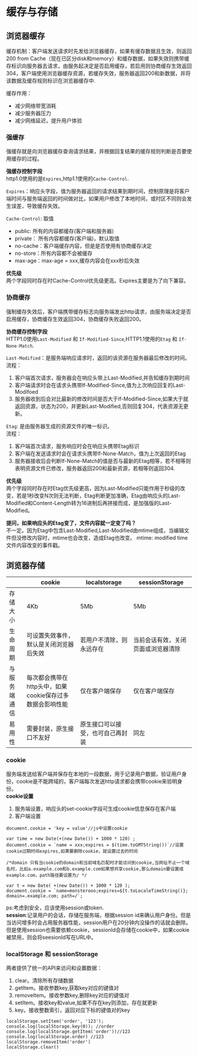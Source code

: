 # 缓存与存储
## 浏览器缓存  
缓存机制：客户端发送请求时先发给浏览器缓存，如果有缓存数据且生效，则返回200 from Cache（现在已区分disk和memory）和缓存数据，如果失效则携带缓存标识向服务器去请求，由服务起决定是否启用缓存，若启用则协商缓存生效返回304，客户端使用浏览器缓存资源，若缓存失效，服务器返回200和新数据，并将该数据及缓存规则标识在浏览器缓存中.

缓存作用：
* 减少网络带宽消耗
* 减少服务器压力
* 减少网络延迟，提升用户体验  

### 强缓存
强缓存就是向浏览器缓存查询请求结果，并根据回复结果的缓存规则判断是否要使用缓存的过程。  

**强缓存控制字段**  
http1.0使用的是`Expires`,http1.1使用的`Cache-Control`.  

`Expires`：响应头字段，值为服务器返回的请求结果到期时间，控制原理是将客户端时间与服务端返回的时间做对比，如果用户修改了本地时间，或时区不同则会发生误差，导致缓存失效。  

`Cache-Control`: 取值
* public: 所有的内容都缓存(客户端和服务器)
* private： 所有内容都缓存(客户端)，默认取值
* no-cache：客户端缓存内容，但是是否使用有协商缓存决定
* no-store：所有内容都不会被缓存
* max-age：max-age = xxx,缓存内容会在xxx秒后失效

**优先级**  
两个字段同时存在时Cache-Control优先级更高。Expires主要是为了向下兼容。

### 协商缓存
强制缓存失效后，客户端携带缓存标志向服务端发出http请求，由服务端决定是否启用缓存，协商缓存生效返回304，协商缓存失败返回200。  

**协商缓存控制字段**  
HTTP1.0使用`Last-Modified` 和 `If-Modified-Since`,HTTP1.1使用的`Etag` 和 `If-None-Match`.  

`Last-Modified`：是服务端响应请求时，返回的该资源在服务器最后修改的时间。  
流程：
1. 客户端首次请求，服务器会在响应头带上Last-Modified,并告知缓存到期时间  
2. 客户端请求时会在请求头携带If-Modified-Since,值为上次响应回复的Last-Modifoed  
3. 服务器收到后会对比最新的修改时间是否大于If-Modified-Since,如果大于就返回资源，状态为200，并更新Last-Modified,否则回复304，代表资源无更新。

`Etag`: 是由服务器生成的资源文件的唯一标识。  
流程：
1. 客户端首次请求，服务响应时会在响应头携带Etag标识   
2. 客户端在发送请求时会在请求头携带If-None-Match，值为上次返回的Etag
3. 服务器接收后会判断If-None-Match的值是否与最新的Etag相等，若不相等则表明资源文件已修改，服务器返回200和最新资源，若相等则返回304.  

**优先级**  
两个字段同时存在时Etag优先级更高，因为Last-Modified只能作用于秒级的改变，若是1秒改变N次则无法判断，Etag判断更加准确，Etag由响应头的Last-Modified和Content-Length转为16进制后再拼接而成，是加强版的Last-Modified。  

**提问，如果响应头的Etag变了，文件内容就一定变了吗？**  
不一定。因为Etag中包含Last-Modified,Last-Modified由mtime组成，当编辑文件但没修改内容时，mtime也会改变，造成Etag也改变。
mtime: modified time 文件内容改变的事件戳。

## 浏览器存储  
|           | cookie |  localstorage  | sessionStorage |
|-----------|---------|----------------|---------------|
|存储大小    | 4Kb   | 5Mb            | 5Mb           |
|生命周期    |可设置失效事件，默认是关闭浏览器后失效|若用户不清除，则永远存在|当前会话有效，关闭页面或浏览器清除|
|与服务端通信|每次都会携带在http头中，如果cookie保存过多数据会影响性能|仅在客户端保存|仅在客户端保存|
|易用性      |需要封装，原生接口不友好|原生接口可以接受，也可自己再封装|同左|

### cookie 
服务端发送给客户端并保存在本地的一段数据，用于记录用户数据，验证用户身份，cookie是不能跨域的，客户端每次发送http请求都会携带cookie来验明身份。  
**cookie设置**  
1. 服务端设置，响应头的set-cookie字段可生成cookie信息保存在客户端  
2. 客户端设置
```
document.cookie = 'key = value'//js中设置cookie

var time = new Date(+(new Date()) + 1000 * 120) ;
document.cookie = `name = xxx;expires = $(time.toGMTString())`//设置cookie过期时间expires,如果要删除cookie，就设置过去的时间

/*domain 只有当cookie的domain和当前域名匹配时才能访问到cookie,当网址不止一个域名时，比如a.example.com和b.example.com如果想共享cookie,那么domain要设置成example.com，path路径要设置为/ */

var t = new Date( +(new Date()) + 1000 * 120 );
document.cookie = `name=monsterooo;expires=${t.toLocaleTimeString()}; domain=.example.com; path=/`;
```
ps:考虑到安全，应该使用session或token.  
**session**:记录用户的会话，存储在服务端，根据session id来确认用户身份。但是当访问增多时会占用服务器性能，session用户在20分钟内没操作的话就会删除。但是使用session也需要依赖cookie，sessionId会存储在cookie中，如果cookie被禁用，则会将seesionId写在URL中。


### localStorage 和 sessionStorage
两者提供了统一的API来访问和设置数据：  
1. clear。清除所有存储数据  
2. getItem。接收参数key,获取key对应的键值对 
3. removeItem。接收参数key,删除key对应的键值对  
4. setItem。接收key和value,如果不存在key则添加，存在就更新   
5. key。接收整数索引，返回对应下标的键值对的key
```
localStorage.setItem('order', '123');
console.log(localStorage.key(0)); //order
console.log(localStorage.getItem('order'))//123
console.log(localStorage.order) //123
localStorage.removeItem('order')
localStorage.clear()

```
